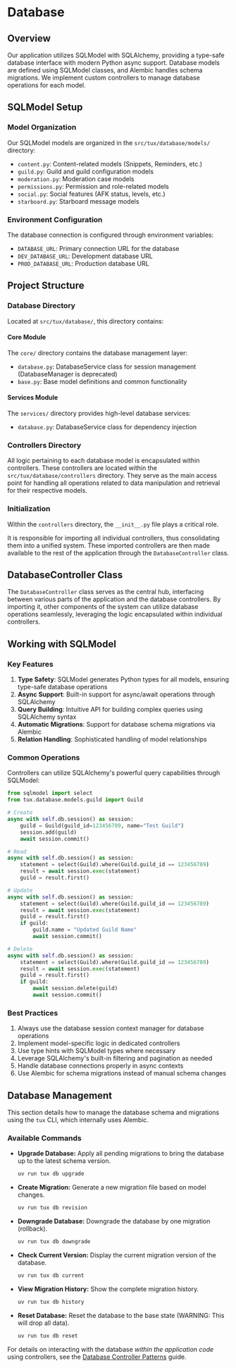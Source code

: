 # Database

## Overview

Our application utilizes SQLModel with SQLAlchemy, providing a type-safe database interface with modern Python async support. Database models are defined using SQLModel classes, and Alembic handles schema migrations. We implement custom controllers to manage database operations for each model.

## SQLModel Setup

### Model Organization

Our SQLModel models are organized in the `src/tux/database/models/` directory:

- `content.py`: Content-related models (Snippets, Reminders, etc.)
- `guild.py`: Guild and guild configuration models
- `moderation.py`: Moderation case models
- `permissions.py`: Permission and role-related models
- `social.py`: Social features (AFK status, levels, etc.)
- `starboard.py`: Starboard message models

### Environment Configuration

The database connection is configured through environment variables:

- `DATABASE_URL`: Primary connection URL for the database
- `DEV_DATABASE_URL`: Development database URL
- `PROD_DATABASE_URL`: Production database URL

## Project Structure

### Database Directory

Located at `src/tux/database/`, this directory contains:

#### Core Module

The `core/` directory contains the database management layer:

- `database.py`: DatabaseService class for session management (DatabaseManager is deprecated)
- `base.py`: Base model definitions and common functionality

#### Services Module

The `services/` directory provides high-level database services:

- `database.py`: DatabaseService class for dependency injection

### Controllers Directory

All logic pertaining to each database model is encapsulated within controllers. These controllers are located within the `src/tux/database/controllers` directory. They serve as the main access point for handling all operations related to data manipulation and retrieval for their respective models.

### Initialization

Within the `controllers` directory, the `__init__.py` file plays a critical role.

It is responsible for importing all individual controllers, thus consolidating them into a unified system. These imported controllers are then made available to the rest of the application through the `DatabaseController` class.

## DatabaseController Class

The `DatabaseController` class serves as the central hub, interfacing between various parts of the application and the database controllers. By importing it, other components of the system can utilize database operations seamlessly, leveraging the logic encapsulated within individual controllers.

## Working with SQLModel

### Key Features

1. **Type Safety**: SQLModel generates Python types for all models, ensuring type-safe database operations
2. **Async Support**: Built-in support for async/await operations through SQLAlchemy
3. **Query Building**: Intuitive API for building complex queries using SQLAlchemy syntax
4. **Automatic Migrations**: Support for database schema migrations via Alembic
5. **Relation Handling**: Sophisticated handling of model relationships

### Common Operations

Controllers can utilize SQLAlchemy's powerful query capabilities through SQLModel:

```python
from sqlmodel import select
from tux.database.models.guild import Guild

# Create
async with self.db.session() as session:
    guild = Guild(guild_id=123456789, name="Test Guild")
    session.add(guild)
    await session.commit()

# Read
async with self.db.session() as session:
    statement = select(Guild).where(Guild.guild_id == 123456789)
    result = await session.exec(statement)
    guild = result.first()

# Update
async with self.db.session() as session:
    statement = select(Guild).where(Guild.guild_id == 123456789)
    result = await session.exec(statement)
    guild = result.first()
    if guild:
        guild.name = "Updated Guild Name"
        await session.commit()

# Delete
async with self.db.session() as session:
    statement = select(Guild).where(Guild.guild_id == 123456789)
    result = await session.exec(statement)
    guild = result.first()
    if guild:
        await session.delete(guild)
        await session.commit()
```

### Best Practices

1. Always use the database session context manager for database operations
2. Implement model-specific logic in dedicated controllers
3. Use type hints with SQLModel types where necessary
4. Leverage SQLAlchemy's built-in filtering and pagination as needed
5. Handle database connections properly in async contexts
6. Use Alembic for schema migrations instead of manual schema changes

## Database Management

This section details how to manage the database schema and migrations using the `tux` CLI, which internally uses Alembic.

### Available Commands

- **Upgrade Database:**
    Apply all pending migrations to bring the database up to the latest schema version.

    ```bash
    uv run tux db upgrade
    ```

- **Create Migration:**
    Generate a new migration file based on model changes.

    ```bash
    uv run tux db revision
    ```

- **Downgrade Database:**
    Downgrade the database by one migration (rollback).

    ```bash
    uv run tux db downgrade
    ```

- **Check Current Version:**
    Display the current migration version of the database.

    ```bash
    uv run tux db current
    ```

- **View Migration History:**
    Show the complete migration history.

    ```bash
    uv run tux db history
    ```

- **Reset Database:**
    Reset the database to the base state (WARNING: This will drop all data).

    ```bash
    uv run tux db reset
    ```

For details on interacting with the database *within the application code* using controllers, see the [Database Controller Patterns](./database_patterns.md) guide.
